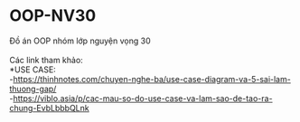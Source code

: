 # OOP-NV30
Đồ án OOP nhóm lớp nguyện vọng 30
</br></br>
Các link tham khảo:</br>
*USE CASE:</br>
-https://thinhnotes.com/chuyen-nghe-ba/use-case-diagram-va-5-sai-lam-thuong-gap/</br>
-https://viblo.asia/p/cac-mau-so-do-use-case-va-lam-sao-de-tao-ra-chung-EvbLbbbQLnk</br>
